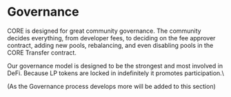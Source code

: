 # Governance

CORE is designed for great community governance. The community decides everything, from developer fees, to deciding on the fee approver contract, adding new pools, rebalancing, and even disabling pools in the CORE Transfer contract.&#x20;

Our governance model is designed to be the strongest and most involved in DeFi. Because LP tokens are locked in indefinitely it promotes participation.\


(As the Governance process develops more will be added to this section)
